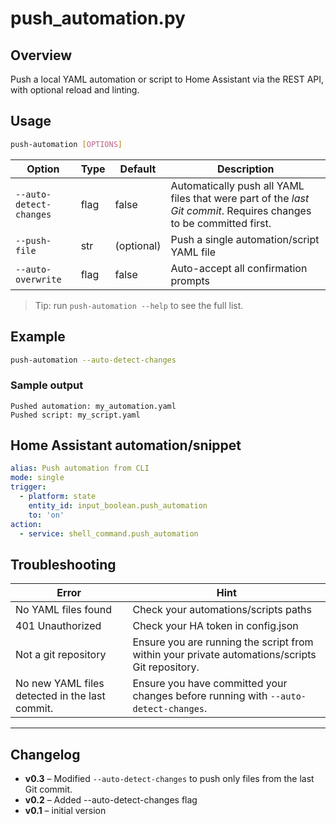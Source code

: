 # push_automation.py

## Overview
Push a local YAML automation or script to Home Assistant via the REST API, with optional reload and linting.

## Usage

```bash
push-automation [OPTIONS]
```

| Option                | Type   | Default      | Description                                 |
|-----------------------|--------|--------------|---------------------------------------------|
| `--auto-detect-changes` | flag   | false        | Automatically push all YAML files that were part of the *last Git commit*. Requires changes to be committed first. |
| `--push-file`         | str    | (optional)   | Push a single automation/script YAML file    |
| `--auto-overwrite`    | flag   | false        | Auto-accept all confirmation prompts         |

> Tip: run `push-automation --help` to see the full list.

## Example


```bash
push-automation --auto-detect-changes
```

### Sample output

```
Pushed automation: my_automation.yaml
Pushed script: my_script.yaml
```

## Home Assistant automation/snippet

```yaml
alias: Push automation from CLI
mode: single
trigger:
  - platform: state
    entity_id: input_boolean.push_automation
    to: 'on'
action:
  - service: shell_command.push_automation
```

## Troubleshooting

| Error                | Hint                                 |
|----------------------|--------------------------------------|
| No YAML files found  | Check your automations/scripts paths  |
| 401 Unauthorized     | Check your HA token in config.json    |
| Not a git repository | Ensure you are running the script from within your private automations/scripts Git repository. |
| No new YAML files detected in the last commit. | Ensure you have committed your changes before running with `--auto-detect-changes`. |

---

## Changelog
- **v0.3** – Modified `--auto-detect-changes` to push only files from the last Git commit.
- **v0.2** – Added --auto-detect-changes flag
- **v0.1** – initial version
